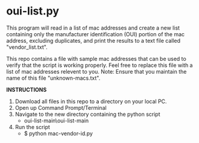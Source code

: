 # oui-list.py

This program will read in a list of mac addresses and create a new list containing
only the manufacturer identification (OUI) portion of the mac address, excluding duplicates, 
and print the results to a text file called "vendor_list.txt".

This repo contains a file with sample mac addresses that can be used to verify that the script is working properly. Feel free to replace this
file with a list of mac addresses relevent to you. Note: Ensure that you maintain the name of this file "unknown-macs.txt".

**INSTRUCTIONS**
1. Download all files in this repo to a directory on your local PC. 
2. Open up Command Prompt/Terminal
3. Navigate to the new directory containing the python script
   - oui-list-main\oui-list-main
5. Run the script
   - $ python mac-vendor-id.py
